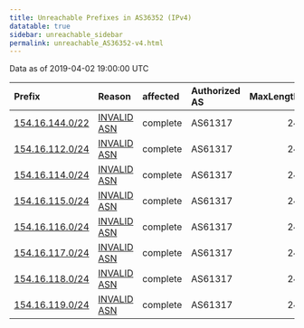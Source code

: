 ```yaml
---
title: Unreachable Prefixes in AS36352 (IPv4)
datatable: true
sidebar: unreachable_sidebar
permalink: unreachable_AS36352-v4.html
---
```


Data as of 2019-04-02 19:00:00 UTC


<div class="datatable-begin"></div>

| Prefix                                                   | Reason                                                                                                 | affected   | Authorized AS   |   MaxLength | Anchor                                           |   unreachable /24s |
|:---------------------------------------------------------|:-------------------------------------------------------------------------------------------------------|:-----------|:----------------|------------:|:-------------------------------------------------|-------------------:|
| [154.16.144.0/22](https://stat.ripe.net/154.16.144.0/22) | [INVALID ASN](https://rpki-validator.ripe.net/announcement-preview?asn=AS36352&prefix=154.16.144.0/22) | complete   | AS61317         |          24 | [AfriNIC](unreachable_AfriNIC_RPKI_Root-v4.html) |                  4 |
| [154.16.112.0/24](https://stat.ripe.net/154.16.112.0/24) | [INVALID ASN](https://rpki-validator.ripe.net/announcement-preview?asn=AS36352&prefix=154.16.112.0/24) | complete   | AS61317         |          24 | [AfriNIC](unreachable_AfriNIC_RPKI_Root-v4.html) |                  1 |
| [154.16.114.0/24](https://stat.ripe.net/154.16.114.0/24) | [INVALID ASN](https://rpki-validator.ripe.net/announcement-preview?asn=AS36352&prefix=154.16.114.0/24) | complete   | AS61317         |          24 | [AfriNIC](unreachable_AfriNIC_RPKI_Root-v4.html) |                  1 |
| [154.16.115.0/24](https://stat.ripe.net/154.16.115.0/24) | [INVALID ASN](https://rpki-validator.ripe.net/announcement-preview?asn=AS36352&prefix=154.16.115.0/24) | complete   | AS61317         |          24 | [AfriNIC](unreachable_AfriNIC_RPKI_Root-v4.html) |                  1 |
| [154.16.116.0/24](https://stat.ripe.net/154.16.116.0/24) | [INVALID ASN](https://rpki-validator.ripe.net/announcement-preview?asn=AS36352&prefix=154.16.116.0/24) | complete   | AS61317         |          24 | [AfriNIC](unreachable_AfriNIC_RPKI_Root-v4.html) |                  1 |
| [154.16.117.0/24](https://stat.ripe.net/154.16.117.0/24) | [INVALID ASN](https://rpki-validator.ripe.net/announcement-preview?asn=AS36352&prefix=154.16.117.0/24) | complete   | AS61317         |          24 | [AfriNIC](unreachable_AfriNIC_RPKI_Root-v4.html) |                  1 |
| [154.16.118.0/24](https://stat.ripe.net/154.16.118.0/24) | [INVALID ASN](https://rpki-validator.ripe.net/announcement-preview?asn=AS36352&prefix=154.16.118.0/24) | complete   | AS61317         |          24 | [AfriNIC](unreachable_AfriNIC_RPKI_Root-v4.html) |                  1 |
| [154.16.119.0/24](https://stat.ripe.net/154.16.119.0/24) | [INVALID ASN](https://rpki-validator.ripe.net/announcement-preview?asn=AS36352&prefix=154.16.119.0/24) | complete   | AS61317         |          24 | [AfriNIC](unreachable_AfriNIC_RPKI_Root-v4.html) |                  1 |

<div class="datatable-end"></div>